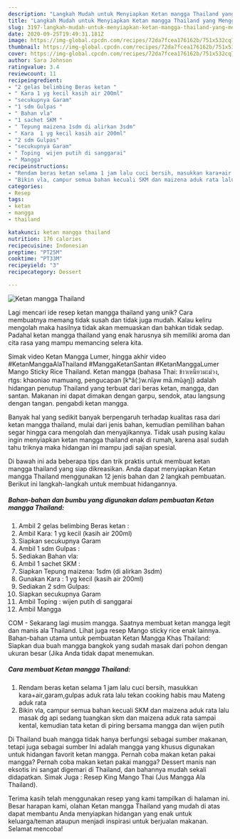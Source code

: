 ```yaml
---
description: "Langkah Mudah untuk Menyiapkan Ketan mangga Thailand yang Menggugah Selera"
title: "Langkah Mudah untuk Menyiapkan Ketan mangga Thailand yang Menggugah Selera"
slug: 3197-langkah-mudah-untuk-menyiapkan-ketan-mangga-thailand-yang-menggugah-selera
date: 2020-09-25T19:49:31.181Z
image: https://img-global.cpcdn.com/recipes/72da7fcea176162b/751x532cq70/ketan-mangga-thailand-foto-resep-utama.jpg
thumbnail: https://img-global.cpcdn.com/recipes/72da7fcea176162b/751x532cq70/ketan-mangga-thailand-foto-resep-utama.jpg
cover: https://img-global.cpcdn.com/recipes/72da7fcea176162b/751x532cq70/ketan-mangga-thailand-foto-resep-utama.jpg
author: Sara Johnson
ratingvalue: 3.4
reviewcount: 11
recipeingredient:
- "2 gelas belimbing Beras ketan "
- " Kara 1 yg kecil kasih air 200ml"
- "secukupnya Garam"
- "1 sdm Gulpas "
- " Bahan vla"
- "1 sachet SKM "
- " Tepung maizena 1sdm di alirkan 3sdm"
- " Kara  1 yg kecil kasih air 200ml"
- "2 sdm Gulpas"
- "secukupnya Garam"
- " Toping  wijen putih di sanggarai"
- " Mangga"
recipeinstructions:
- "Rendam beras ketan selama 1 jam lalu cuci bersih, masukkan kara+air,garam,gulpas aduk rata lalu tekan cooking habis mau Mateng aduk rata"
- "Bikin vla, campur semua bahan kecuali SKM dan maizena aduk rata lalu masak dg api sedang tuangkan skm dan maizena aduk rata sampai kental, kemudian tata ketan di piring bersama mangga dan wijen putih"
categories:
- Resep
tags:
- ketan
- mangga
- thailand

katakunci: ketan mangga thailand 
nutrition: 176 calories
recipecuisine: Indonesian
preptime: "PT25M"
cooktime: "PT33M"
recipeyield: "3"
recipecategory: Dessert

---
```



![Ketan mangga Thailand](https://img-global.cpcdn.com/recipes/72da7fcea176162b/751x532cq70/ketan-mangga-thailand-foto-resep-utama.jpg)

Lagi mencari ide resep ketan mangga thailand yang unik? Cara membuatnya memang tidak susah dan tidak juga mudah. Kalau keliru mengolah maka hasilnya tidak akan memuaskan dan bahkan tidak sedap. Padahal ketan mangga thailand yang enak harusnya sih memiliki aroma dan cita rasa yang mampu memancing selera kita.

Simak video Ketan Mangga Lumer, hingga akhir video #KetanManggaAlaThailand #ManggaKetanSantan #KetanManggaLumer Mango Sticky Rice Thailand. Ketan mangga (bahasa Thai: ข้าวเหนียวมะม่วง, rtgs: khaoniao mamuang, pengucapan [kʰâ(ː)w.nǐa̯w mā.mûa̯ŋ]) adalah hidangan penutup Thailand yang terbuat dari beras ketan, mangga, dan santan. Makanan ini dapat dimakan dengan garpu, sendok, atau langsung dengan tangan. pengabdi ketan mangga.

Banyak hal yang sedikit banyak berpengaruh terhadap kualitas rasa dari ketan mangga thailand, mulai dari jenis bahan, kemudian pemilihan bahan segar hingga cara mengolah dan menyajikannya. Tidak usah pusing kalau ingin menyiapkan ketan mangga thailand enak di rumah, karena asal sudah tahu triknya maka hidangan ini mampu jadi sajian spesial.


Di bawah ini ada beberapa tips dan trik praktis untuk membuat ketan mangga thailand yang siap dikreasikan. Anda dapat menyiapkan Ketan mangga Thailand menggunakan 12 jenis bahan dan 2 langkah pembuatan. Berikut ini langkah-langkah untuk membuat hidangannya.

<!--inarticleads1-->

##### Bahan-bahan dan bumbu yang digunakan dalam pembuatan Ketan mangga Thailand:

1. Ambil 2 gelas belimbing Beras ketan :
1. Ambil  Kara: 1 yg kecil (kasih air 200ml)
1. Siapkan secukupnya Garam
1. Ambil 1 sdm Gulpas :
1. Sediakan  Bahan vla:
1. Ambil 1 sachet SKM :
1. Siapkan  Tepung maizena: 1sdm (di alirkan 3sdm)
1. Gunakan  Kara : 1 yg kecil (kasih air 200ml)
1. Sediakan 2 sdm Gulpas:
1. Siapkan secukupnya Garam
1. Ambil  Toping : wijen putih di sanggarai
1. Ambil  Mangga


COM - Sekarang lagi musim mangga. Saatnya membuat ketan mangga legit dan manis ala Thailand. Lihat juga resep Mango sticky rice enak lainnya. Bahan-bahan utama untuk pembuatan Ketan Mangga Khas Thailand: Siapkan dua buah mangga bangkok yang sudah masak dari pohon dengan ukuran besar (Jika Anda tidak dapat menemukan. 

<!--inarticleads2-->

##### Cara membuat Ketan mangga Thailand:

1. Rendam beras ketan selama 1 jam lalu cuci bersih, masukkan kara+air,garam,gulpas aduk rata lalu tekan cooking habis mau Mateng aduk rata
1. Bikin vla, campur semua bahan kecuali SKM dan maizena aduk rata lalu masak dg api sedang tuangkan skm dan maizena aduk rata sampai kental, kemudian tata ketan di piring bersama mangga dan wijen putih


Di Thailand buah mangga tidak hanya berfungsi sebagai sumber makanan, tetapi juga sebagai sumber Ini adalah mangga yang khusus digunakan untuk hidangan favorit ketan mangga. Pernah coba makan ketan pakai mangga? Pernah coba makan ketan pakai mangga? Dessert manis nan eksotis ini sangat digemari di Thailand, dan bahannya mudah sekali didapatkan. Simak Juga : Resep King Mango Thai (Jus Mangga Ala Thailand). 

Terima kasih telah menggunakan resep yang kami tampilkan di halaman ini. Besar harapan kami, olahan Ketan mangga Thailand yang mudah di atas dapat membantu Anda menyiapkan hidangan yang enak untuk keluarga/teman ataupun menjadi inspirasi untuk berjualan makanan. Selamat mencoba!
